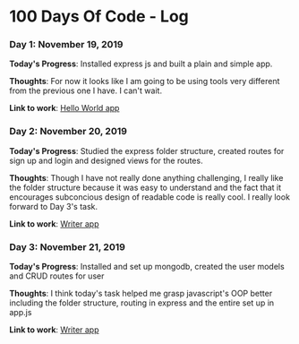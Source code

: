 # 100 Days Of Code - Log
<u></u>

### Day 1: November 19, 2019 
<strong>Today's Progress</strong>: Installed express js and built a plain and simple app.

<strong>Thoughts</strong>: For now it looks like I am going to be using tools very different from the previous one I have. I can't wait.

<strong>Link to work</strong>: <a href="https://github.com/cuee26/100-days-of-code">Hello World app</a>

### Day 2: November 20, 2019
<strong>Today's Progress</strong>: Studied the express folder structure, created routes for sign up and login and designed views for the routes.

<strong>Thoughts</strong>: Though I have not really done anything challenging, I really like the folder structure because it was easy to understand and the fact that it encourages subconcious design of readable code is really cool. I really look forward to Day 3's task.

<strong>Link to work</strong>: <a href="https://github.com/cuee26/100-days-of-code/tree/master/Writer">Writer app</a>

### Day 3: November 21, 2019
<strong>Today's Progress</strong>: Installed and set up mongodb, created the user models and CRUD routes for user

<strong>Thoughts</strong>: I think today's task helped me grasp javascript's OOP better including the folder structure, routing in express and the entire set up in app.js  

<strong>Link to work</strong>: <a href="https://github.com/cuee26/100-days-of-code/tree/master/Writer">Writer app</a>